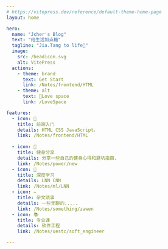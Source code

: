 ```yaml
---
# https://vitepress.dev/reference/default-theme-home-page
layout: home

hero:
  name: "Jcher's Blog"
  text: "给生活加点糖"
  tagline: "Jia.Tang to life🍭"
  image:
    src: /headicon.svg
    alt: VitePress
  actions:
    - theme: brand
      text: Get Start
      link: /Notes/frontend/HTML
    - theme: alt
      text: 💞Love space
      link: /LoveSpace

features:
  - icon: 📝
    title: 前端入门
    details: HTML CSS JavaScript。
    link: /Notes/frontend/HTML
    
  - icon: 💪
    title: 健身分享
    details: 分享一些自己的健身心得和避坑指南.
    link: /Notes/power/new
  - icon: 🐤
    title: 深度学习
    details: LNN CNN
    link: /Notes/ml/LNN
  - icon: ✏
    title: 杂文琐事
    details: 一些无聊的.....
    link: /Notes/something/zawen
  - icon: 📚️
    title: 专业课
    details: 软件工程
    link: /Notes/uestc/soft_engineer

---
```

